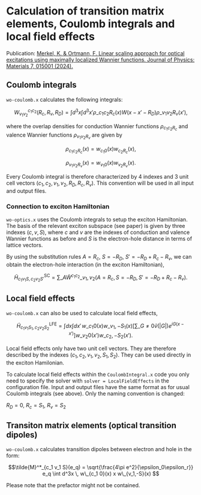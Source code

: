 # Calculation of transition matrix elements, Coulomb integrals and local field effects

Publication: [Merkel, K. & Ortmann, F. Linear scaling approach for optical excitations using maximally localized Wannier functions. Journal of Physics: Materials 7, 015001 (2024).]( https://dx.doi.org/10.1088/2515-7639/ad06cd )


## Coulomb integrals
`wo-coulomb.x` calculates the following integrals:

$$W^{c_1 c_2}_{v_1 v_2}(R_c,R_v, R_D) = \int d^3 x  \int d^3 x' \rho\_{c_1 c_2 R_c}(x) W(x-x'-R_D) \rho\_{v_1 v_2 R_v}(x'),  $$

where the overlap densities for conduction Wannier functions $\rho_{c_1 c_2R_c}$ and valence Wannier functions $\rho_{v_1 v_2R_v}$ are given by

$$\rho_{c_1 c_2R_c}(x) = w_{c_1 0}(x) w_{c_2 R_c}(x), $$

$$\rho_{v_1 v_2 R_v}(x) = w_{v_1 0}(x) w_{v_2 R_v}(x). $$

Every Coulomb integral is therefore characterized by 4 indexes and 3 unit cell vectors
$(c_1, c_2, v_1, v_2, R_D, R_c, R_v)$.
This convention will be used in all input and output files.


### Connection to exciton Hamiltonian
`wo-optics.x` uses the Coulomb integrals to setup the exciton Hamiltonian. The basis of the relevant exciton subspace (see paper)
is given by three indexes $(c,v,S)$, where $c$ and $v$ are the indexes of conduction and valence Wannier functions as before and $S$
is the electron-hole distance in terms of lattice vectors.

By using the substitution rules $A = R_c$, $S=-R_D$, $S'=-R_D + R_c - R_v$, we can obtain the electron-hole interaction (in the exciton Hamiltonian),

$$\tilde{H}^\text{SC}_{c_1 v_1 S,\, c_2 v_2 S'} = \sum\_{A} \tilde{W}^{c_1 c_2}\_{v_1, v_2}(A = R_c,S=-R_D, S'=-R_D+R_c-R_v). $$


## Local field effects
`wo-coulomb.x` can also be used to calculate local field effects,

$$\tilde{H}^\text{LFE}_{c_1 v_1 S_1,\, c_2 v_2 S_2} = \int dx \int dx' \, w\_{c_1 0}(x) w\_{v_1,-S_1}(x) \left[\sum\_{G\ne 0} \tilde{v}(|G|) e^{iG(x-x')} \right] w\_{v_2 0}(x') w\_{c_2,-S_2}(x'). $$

Local field effects only have two unit cell vectors. They are therefore described by the indexes $(c_1, c_2, v_1, v_2, S_1, S_2)$.
They can be used directly in the exciton Hamilonian.

To calculate local field effects within the `CoulombIntegral.x` code you only need to specify the
solver with `solver = LocalFieldEffects` in the configuration file. Input and output files
have the same format as for usual Coulomb integrals (see above). Only the naming convention is changed:

$R_D = 0$, $R_c = S_1$, $R_v = S_2$


## Transiton matrix elements (optical transition dipoles)
`wo-coulomb.x` calculates transition dipoles between electron and hole in the form:

$$\tilde{M}^*_{c_1 v_1 S}(e_q)  = \sqrt{\frac{4\pi e^2}{\epsilon_0\epsilon_r}} e_q \int d^3x \, w\_{c_1 0}(x) x w\_{v_1,-S}(x) $$

Please note that the prefactor might not be contained.
